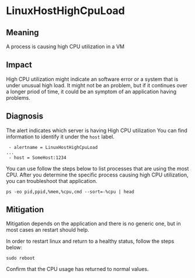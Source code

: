 # LinuxHostHighCpuLoad

## Meaning

A  process is causing high CPU utilization in a VM

## Impact

High CPU utilization might indicate an software error or a system that is under unusual high load.
It might not be an problem, but if it continues over a longer priod of time, it could be an symptom of an application
having problems.

## Diagnosis

The alert indicates which server is having High CPU utilization
You can find information to identify it under the `host` label.

```console
 - alertname = LinuxHostHighCpuLoad
...
 - host = SomeHost:1234
```

You can use follow the steps below to list processes that are using the most CPU. 
After you determine the specific process causing high CPU utilization, you can troubleshoot that application.

```console
ps -eo pid,ppid,%mem,%cpu,cmd --sort=-%cpu | head
```

## Mitigation

Mitigation depends on the application and there is no generic one, but in most cases an restart should help.

In order to restart linux and return to a healthy status, follow the steps below:

```console
sudo reboot 
```

Confirm that the CPU usage has returned to normal values.
